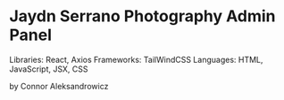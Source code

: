 # Jaydn Serrano Photography Admin Panel
Libraries: React, Axios
Frameworks: TailWindCSS
Languages: HTML, JavaScript, JSX, CSS


by Connor Aleksandrowicz
